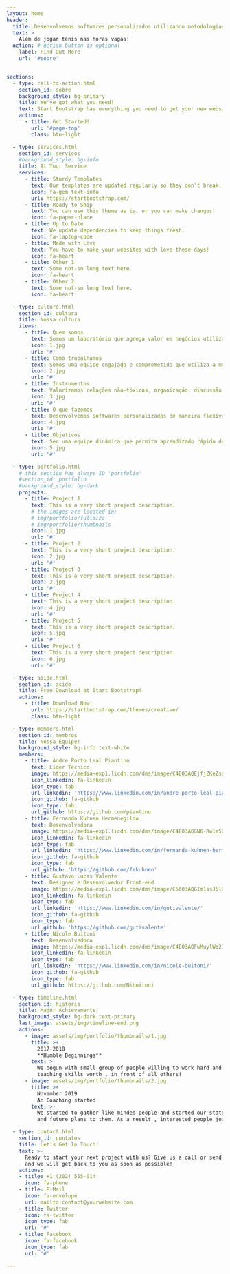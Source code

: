 ```yaml
---
layout: home
header:
  title: Desenvolvemos softwares personalizados utilizando metodologias ágeis
  text: >
    Além de jogar tênis nas horas vagas!
  action: # action button is optional
    label: Find Out More
    url: '#sobre'


sections:
  - type: call-to-action.html
    section_id: sobre
    background_style: bg-primary
    title: We've got what you need!
    text: Start Bootstrap has everything you need to get your new website up and running in no time! All of the templates and themes on Start Bootstrap are open source, free to download, and easy to use. No strings attached!
    actions:
      - title: Get Started!
        url: '#page-top'
        class: btn-light

  - type: services.html
    section_id: servicos
    #background_style: bg-info
    title: At Your Service
    services:
      - title: Sturdy Templates
        text: Our templates are updated regularly so they don't break.
        icon: fa-gem text-info
        url: https://startbootstrap.com/
      - title: Ready to Ship
        text: You can use this theme as is, or you can make changes!
        icon: fa-paper-plane
      - title: Up to Date
        text: We update dependencies to keep things fresh.
        icon: fa-laptop-code
      - title: Made with Love
        text: You have to make your websites with love these days!
        icon: fa-heart
      - title: Other 1
        text: Some not-so long text here.
        icon: fa-heart
      - title: Other 2
        text: Some not-so long text here.
        icon: fa-heart

  - type: culture.html
    section_id: cultura
    title: Nossa cultura
    items:
      - title: Quem somos
        text: Somos um laboratório que agrega valor em negócios utilizando tecnologia como meio e gera profissionais de TI capacitados, tanto tecnicamente como gerencialmente, possibilitando a inserção de profissionais nessa área.
        icon: 1.jpg
        url: '#'
      - title: Como trabalhamos
        text: Somos uma equipe engajada e comprometida que utiliza a mentalidade ágil. As decisões são tomadas em conjunto e o trabalho é realizado de maneira colaborativa,  buscando sempre otimizar o rendimento da equipe. Buscamos excelência e satisfação do cliente, realizando pequenas entregas para potencializar os resultados. Prezamos pelo respeito e profissionalismo.
        icon: 2.jpg
        url: '#'
      - title: Instrumentos
        text: Valorizamos relações não-tóxicas, organização, discussão de metas, reunião diária, revisão de código, entrega semanal, retrospectivas mensais.
        icon: 3.jpg
        url: '#'
      - title: O que fazemos
        text: Desenvolvemos softwares personalizados de maneira flexível. Capacitamos nossa equipe na prática, com projetos reais para que cada um desenvolva mais autonomia, avaliando o que funciona ou não funciona.
        icon: 4.jpg
        url: '#'
      - title: Objetivos
        text: Ser uma equipe dinâmica que permita aprendizado rápido de cada um dos colaboradores, através da troca de conhecimento e práticas em desenvolvimento de software. Atender projetos nacionais e internacionais. Ter a capacidade de criar produtos inovadores e com qualidade.
        icon: 5.jpg
        url: '#'

  - type: portfolio.html
    # this section has always ID 'portfolio'
    #section_id: portfolio
    #background_style: bg-dark
    projects:
      - title: Project 1
        text: This is a very short project description.
        # the images are located in:
        # img/portfolio/fullsize
        # img/portfolio/thumbnails
        icon: 1.jpg
        url: '#'
      - title: Project 2
        text: This is a very short project description.
        icon: 2.jpg
        url: '#'
      - title: Project 3
        text: This is a very short project description.
        icon: 3.jpg
        url: '#'
      - title: Project 4
        text: This is a very short project description.
        icon: 4.jpg
        url: '#'
      - title: Project 5
        text: This is a very short project description.
        icon: 5.jpg
        url: '#'
      - title: Project 6
        text: This is a very short project description.
        icon: 6.jpg
        url: '#'

  - type: aside.html
    section_id: aside
    title: Free Download at Start Bootstrap!
    actions:
      - title: Download Now!
        url: https://startbootstrap.com/themes/creative/
        class: btn-light

  - type: members.html
    section_id: membros
    title: Nossa Equipe!
    background_style: bg-info text-white
    members:
      - title: Andre Porto Leal Piantino
        text: Líder Técnico
        image: https://media-exp1.licdn.com/dms/image/C4D03AQEjfjZKeZsd8A/profile-displayphoto-shrink_200_200/0/1586881420971?e=1634169600&v=beta&t=jg5sjlVdCDGr2QPgvowZKnyokSSGDP77Q1-OGGPGItM
        icon_linkedin: fa-linkedin
        icon_type: fab
        url_linkedin: 'https://www.linkedin.com/in/andre-porto-leal-piantino/'
        icon_github: fa-github
        icon_type: fab
        url_github: https://github.com/piantino
      - title: Fernanda Kuhnen Hermenegildo
        text: Desenvolvedora
        image: https://media-exp1.licdn.com/dms/image/C4E03AQGN6-Rw1e5OLA/profile-displayphoto-shrink_200_200/0/1517048521821?e=1634169600&v=beta&t=5epIVQGuf8DY05mZE9GsT-wxv87lpVhPAQdgciwlCKk
        icon_linkedin: fa-linkedin
        icon_type: fab
        url_linkedin: 'https://www.linkedin.com/in/fernanda-kuhnen-hermenegildo-2747b4a1/'
        icon_github: fa-github
        icon_type: fab
        url_github: 'https://github.com/fekuhnen'
      - title: Gustavo Lucas Valente
        text: Designer e Desenvolvedor Front-end
        image: https://media-exp1.licdn.com/dms/image/C5603AQGIm1ssJ5lUMw/profile-displayphoto-shrink_200_200/0/1516881149265?e=1634169600&v=beta&t=5w_qXSL5_mfwBjlIkO49OEJbpPuE3s9dYEVUATQPEng
        icon_linkedin: fa-linkedin
        icon_type: fab
        url_linkedin: 'https://www.linkedin.com/in/gutivalente/'
        icon_github: fa-github
        icon_type: fab
        url_github: 'https://github.com/gutivalente'
      - title: Nicole Buitoni
        text: Desenvolvedora
        image: https://media-exp1.licdn.com/dms/image/C4E03AQFwMuylWq2JWA/profile-displayphoto-shrink_200_200/0/1551143523060?e=1634169600&v=beta&t=mPAXDc3heXGGSy90EOS67eR72_RW4PXyuYBwbRsCBKo
        icon_linkedin: fa-linkedin
        icon_type: fab
        url_linkedin: 'https://www.linkedin.com/in/nicole-buitoni/'
        icon_github: fa-github
        icon_type: fab
        url_github: https://github.com/Nibuitoni

  - type: timeline.html
    section_id: historia
    title: Major Achievements!
    background_style: bg-dark text-primary
    last_image: assets/img/timeline-end.png
    actions:
      - image: assets/img/portfolio/thumbnails/1.jpg
        title: >+
          2017-2018
          **Humble Beginnings**
        text: >-
          We begun with small group of people willing to work hard and make our
          teaching skills worth , in front of all others!
      - image: assets/img/portfolio/thumbnails/2.jpg
        title: >+
          November 2019
          An Coaching started
        text: >-
          We started to gather like minded people and started our stategies
          and future plans to them. As a result , interested people joined us!

  - type: contact.html
    section_id: contatos
    title: Let's Get In Touch!
    text: >-
      Ready to start your next project with us? Give us a call or send us an email
      and we will get back to you as soon as possible!
    actions:
    - title: +1 (202) 555-014
      icon: fa-phone
    - title: E-Mail
      icon: fa-envelope
      url: mailto:contact@yourwebsite.com
    - title: Twitter
      icon: fa-twitter
      icon_type: fab
      url: '#'
    - title: Facebook
      icon: fa-facebook
      icon_type: fab
      url: '#'

---
```


